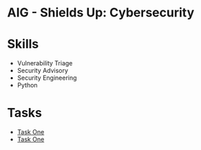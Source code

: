 # AIG - Shields Up: Cybersecurity


# Skills
- Vulnerability Triage
- Security Advisory
- Security Engineering
- Python

# Tasks
- [Task One](Task-One)
- [Task One](Task-Two)
